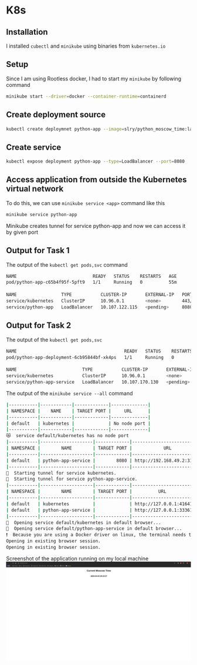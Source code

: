 # K8s

## Installation
I installed `cubectl` and `minikube` using binaries from `kubernetes.io`

## Setup
Since I am using Rootless docker, I had to start my `minikube` by following command
```bash
minikube start --driver=docker --container-runtime=containerd
```

## Create deployment source
```bash
kubectl create deploymnet python-app --image=slry/python_moscow_time:latest
```

## Create service
```bash
kubectl expose deployment python-app --type=LoadBalancer --port=8080
```

## Access application from outside the Kubernetes virtual network
To do this, we can use `minikube service <app>` command like this
```bash
minikube service python-app
```

Minikube creates tunnel for service python-app and now we can access it by given port

## Output for Task 1
The output of the `kubectl get pods,svc` command

```bash
NAME                             READY   STATUS    RESTARTS   AGE
pod/python-app-c65b4f95f-5pft9   1/1     Running   0          55m

NAME                 TYPE           CLUSTER-IP       EXTERNAL-IP   PORT(S)          AGE
service/kubernetes   ClusterIP      10.96.0.1        <none>        443/TCP          69m
service/python-app   LoadBalancer   10.107.122.115   <pending>     8080:31980/TCP   50m
```

## Output for Task 2
The output of the `kubectl get pods,svc`

```bash
NAME                                         READY   STATUS    RESTARTS   AGE
pod/python-app-deployment-6cb95844bf-xk4ps   1/1     Running   0          7m11s

NAME                         TYPE           CLUSTER-IP       EXTERNAL-IP   PORT(S)          AGE
service/kubernetes           ClusterIP      10.96.0.1        <none>        443/TCP          33m
service/python-app-service   LoadBalancer   10.107.170.130   <pending>     8080:31621/TCP   7m11s
```

The output of the `minikube service --all` command

```bash
|-----------|------------|-------------|--------------|
| NAMESPACE |    NAME    | TARGET PORT |     URL      |
|-----------|------------|-------------|--------------|
| default   | kubernetes |             | No node port |
|-----------|------------|-------------|--------------|
😿  service default/kubernetes has no node port
|-----------|--------------------|-------------|---------------------------|
| NAMESPACE |        NAME        | TARGET PORT |            URL            |
|-----------|--------------------|-------------|---------------------------|
| default   | python-app-service |        8080 | http://192.168.49.2:31621 |
|-----------|--------------------|-------------|---------------------------|
🏃  Starting tunnel for service kubernetes.
🏃  Starting tunnel for service python-app-service.
|-----------|--------------------|-------------|------------------------|
| NAMESPACE |        NAME        | TARGET PORT |          URL           |
|-----------|--------------------|-------------|------------------------|
| default   | kubernetes         |             | http://127.0.0.1:41641 |
| default   | python-app-service |             | http://127.0.0.1:33361 |
|-----------|--------------------|-------------|------------------------|
🎉  Opening service default/kubernetes in default browser...
🎉  Opening service default/python-app-service in default browser...
❗  Because you are using a Docker driver on linux, the terminal needs to be open to run it.
Opening in existing browser session.
Opening in existing browser session.
```

Screenshot of the application running on my local machine
![Screenshot](./screenshot.png)

